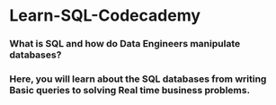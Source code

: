 # Learn-SQL-Codecademy
### What is SQL and how do Data Engineers manipulate databases? 
### Here, you will learn about the SQL databases from writing Basic queries to solving Real time business problems.
